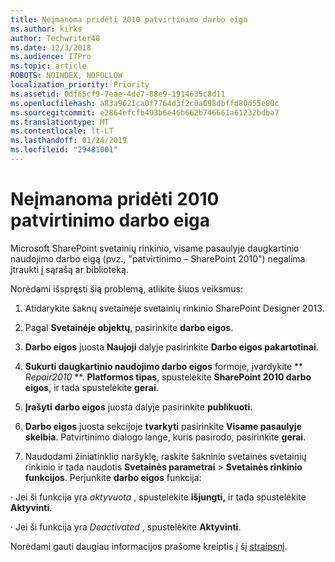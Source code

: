 ```yaml
---
title: Neįmanoma pridėti 2010 patvirtinimo darbo eiga
ms.author: kirks
author: Techwriter40
ms.date: 12/3/2018
ms.audience: ITPro
ms.topic: article
ROBOTS: NOINDEX, NOFOLLOW
localization_priority: Priority
ms.assetid: 0df65cf9-7eae-4de7-88e9-1914635c8d11
ms.openlocfilehash: a83a9621ca0f7764d3f2c0a698dbffd80d55e80c
ms.sourcegitcommit: e2864efcfb493b6e46b662b746661a61232bdba7
ms.translationtype: MT
ms.contentlocale: lt-LT
ms.lasthandoff: 01/24/2019
ms.locfileid: "29481001"
---
```

# <a name="unable-to-add-2010-approval-workflow"></a>Neįmanoma pridėti 2010 patvirtinimo darbo eiga

Microsoft SharePoint svetainių rinkinio, visame pasaulyje daugkartinio naudojimo darbo eigą (pvz., "patvirtinimo – SharePoint 2010") negalima įtraukti į sąrašą ar biblioteką.
  
Norėdami išspręsti šią problemą, atlikite šiuos veiksmus: 
  
1. Atidarykite šaknų svetainėje svetainių rinkinio SharePoint Designer 2013.
  
2. Pagal **Svetainėje objektų**, pasirinkite **darbo eigos**. 
  
3. **Darbo eigos** juosta **Naujoji** dalyje pasirinkite **Darbo eigos pakartotinai**. 
  
4. **Sukurti daugkartinio naudojimo darbo eigos** formoje, įvardykite ** *Repair2010* **. **Platformos tipas**, spustelėkite **SharePoint 2010 darbo eigos**, ir tada spustelėkite **gerai**. 
  
1. **Įrašyti** **darbo eigos** juosta dalyje pasirinkite **publikuoti**. 
  
2. **Darbo eigos** juosta sekcijoje **tvarkyti** pasirinkite **Visame pasaulyje skelbia**. Patvirtinimo dialogo lange, kuris pasirodo, pasirinkite **gerai**. 
  
3. Naudodami žiniatinklio naršyklę, raskite šakninio svetainės svetainių rinkinio ir tada naudotis **Svetainės parametrai** \> **Svetainės rinkinio funkcijos**. Perjunkite **darbo eigos** funkcija: 
  
· Jei ši funkcija yra *aktyvuota* , spustelėkite **išjungti,** ir tada spustelėkite **Aktyvinti**. 
  
· Jei ši funkcija yra *Deactivated* , spustelėkite **Aktyvinti**. 
  
Norėdami gauti daugiau informacijos prašome kreiptis į šį [straipsnį](https://go.microsoft.com/fwlink/?linkid=2047770&amp;clcid=0x409).
  

